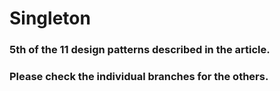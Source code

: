 # Singleton
### 5th of the 11 design patterns described in the article. <br />
### Please check the individual branches for the others.
